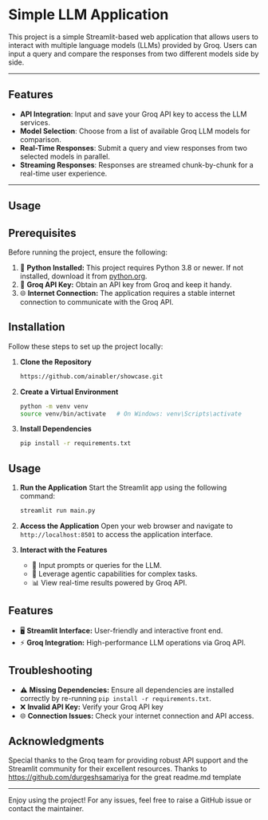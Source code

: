 # Simple LLM Application

This project is a simple Streamlit-based web application that allows users to interact with multiple language models (LLMs) provided by Groq. Users can input a query and compare the responses from two different models side by side.

---

## Features
- **API Integration**: Input and save your Groq API key to access the LLM services.
- **Model Selection**: Choose from a list of available Groq LLM models for comparison.
- **Real-Time Responses**: Submit a query and view responses from two selected models in parallel.
- **Streaming Responses**: Responses are streamed chunk-by-chunk for a real-time user experience.

---

## Usage

## Prerequisites
Before running the project, ensure the following:

1. 🐍 **Python Installed:** This project requires Python 3.8 or newer. If not installed, download it from [python.org](https://www.python.org/downloads/).
2. 🔑 **Groq API Key:** Obtain an API key from Groq and keep it handy.
3. 🌐 **Internet Connection:** The application requires a stable internet connection to communicate with the Groq API.

## Installation

Follow these steps to set up the project locally:

1. **Clone the Repository**
   ```bash
   https://github.com/ainabler/showcase.git
   ```

2. **Create a Virtual Environment**
   ```bash
   python -m venv venv
   source venv/bin/activate   # On Windows: venv\Scripts\activate
   ```

3. **Install Dependencies**
   ```bash
   pip install -r requirements.txt
   ```


## Usage

1. **Run the Application**
   Start the Streamlit app using the following command:
   ```bash
   streamlit run main.py
   ```

2. **Access the Application**
   Open your web browser and navigate to `http://localhost:8501` to access the application interface.

3. **Interact with the Features**
   - 📝 Input prompts or queries for the LLM.
   - 🤖 Leverage agentic capabilities for complex tasks.
   - 📊 View real-time results powered by Groq API.

## Features
- 🖥️ **Streamlit Interface:** User-friendly and interactive front end.
- ⚡ **Groq Integration:** High-performance LLM operations via Groq API.

## Troubleshooting
- ⚠️ **Missing Dependencies:** Ensure all dependencies are installed correctly by re-running `pip install -r requirements.txt`.
- ❌ **Invalid API Key:** Verify your Groq API key 
- 🌐 **Connection Issues:** Check your internet connection and API access.

## Acknowledgments
Special thanks to the Groq team for providing robust API support and the Streamlit community for their excellent resources. Thanks to https://github.com/durgeshsamariya for the great readme.md template

---

Enjoy using the project! For any issues, feel free to raise a GitHub issue or contact the maintainer.
